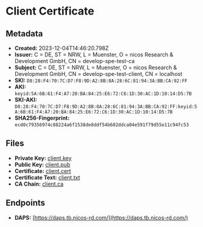 # Client Certificate

## Metadata

- **Created:** 2023-12-04T14:46:20.798Z
- **Issuer:** C = DE, ST = NRW, L = Muenster, O = nicos Research & Development GmbH, CN = develop-spe-test-ca
- **Subject:** C = DE, ST = NRW, L = Muenster, O = nicos Research & Development GmbH, CN = develop-spe-test-client, CN = localhost
- **SKI:** `D8:28:F4:70:7C:D7:F8:9D:A2:8B:8A:28:6C:81:94:3A:BB:CA:92:FF`
- **AKI:** `keyid:5A:6B:61:F4:A7:20:BA:84:25:E6:72:C6:1D:30:AC:1D:10:14:D5:7B`
- **SKI-AKI:** `D8:28:F4:70:7C:D7:F8:9D:A2:8B:8A:28:6C:81:94:3A:BB:CA:92:FF:keyid:5A:6B:61:F4:A7:20:BA:84:25:E6:72:C6:1D:30:AC:1D:10:14:D5:7B`
- **SHA256-Fingerprint:** `ecd0c79356974c88224a6f1538de8ddf54b602ddca04e591f79d55e11c94fc53`

## Files

- **Private Key:** [client.key](client.key)
- **Public Key:** [client.pub](client.pub)
- **Certificate:** [client.cert](client.cert)
- **Certificate Text:** [client.txt](client.txt)
- **CA Chain:** [client.ca](client.ca)

## Endpoints

- **DAPS:** [https://daps.tb.nicos-rd.com/](https://daps.tb.nicos-rd.com/)